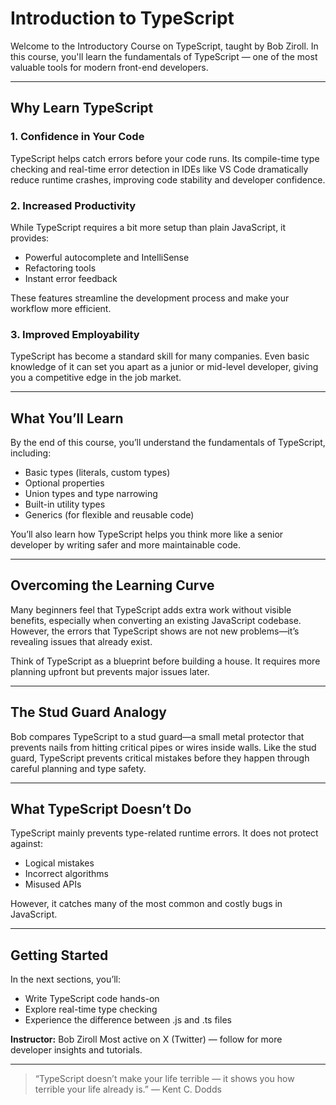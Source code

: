 # Introduction to TypeScript

Welcome to the Introductory Course on TypeScript, taught by Bob Ziroll.
In this course, you'll learn the fundamentals of TypeScript — one of the most valuable tools for modern front-end developers.

---

## Why Learn TypeScript

### 1. Confidence in Your Code

TypeScript helps catch errors before your code runs.
Its compile-time type checking and real-time error detection in IDEs like VS Code dramatically reduce runtime crashes, improving code stability and developer confidence.

### 2. Increased Productivity

While TypeScript requires a bit more setup than plain JavaScript, it provides:

- Powerful autocomplete and IntelliSense
- Refactoring tools
- Instant error feedback

These features streamline the development process and make your workflow more efficient.

### 3. Improved Employability

TypeScript has become a standard skill for many companies.
Even basic knowledge of it can set you apart as a junior or mid-level developer, giving you a competitive edge in the job market.

---

## What You’ll Learn

By the end of this course, you’ll understand the fundamentals of TypeScript, including:

- Basic types (literals, custom types)
- Optional properties
- Union types and type narrowing
- Built-in utility types
- Generics (for flexible and reusable code)

You’ll also learn how TypeScript helps you think more like a senior developer by writing safer and more maintainable code.

---

## Overcoming the Learning Curve

Many beginners feel that TypeScript adds extra work without visible benefits, especially when converting an existing JavaScript codebase.
However, the errors that TypeScript shows are not new problems—it’s revealing issues that already exist.

Think of TypeScript as a blueprint before building a house. It requires more planning upfront but prevents major issues later.

---

## The Stud Guard Analogy

Bob compares TypeScript to a stud guard—a small metal protector that prevents nails from hitting critical pipes or wires inside walls.
Like the stud guard, TypeScript prevents critical mistakes before they happen through careful planning and type safety.

---

## What TypeScript Doesn’t Do

TypeScript mainly prevents type-related runtime errors. It does not protect against:

- Logical mistakes
- Incorrect algorithms
- Misused APIs

However, it catches many of the most common and costly bugs in JavaScript.

---

## Getting Started

In the next sections, you’ll:

- Write TypeScript code hands-on
- Explore real-time type checking
- Experience the difference between .js and .ts files

**Instructor:** Bob Ziroll
Most active on X (Twitter) — follow for more developer insights and tutorials.

---

> “TypeScript doesn’t make your life terrible — it shows you how terrible your life already is.”
> — Kent C. Dodds
